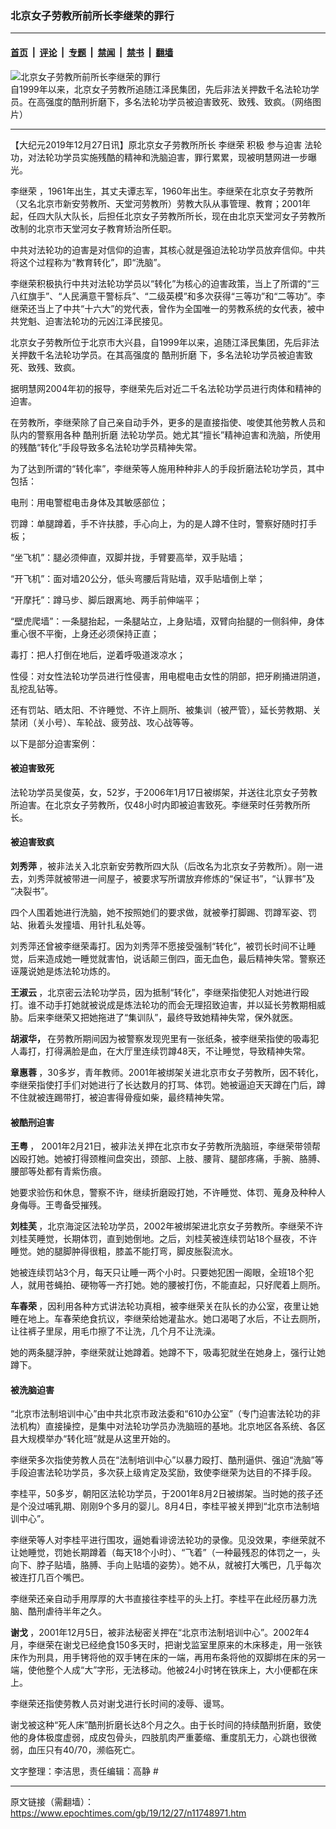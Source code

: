 ### 北京女子劳教所前所长李继荣的罪行

---

#### [首页](../../../..?n11748971) &nbsp;|&nbsp; [评论](../../../../../epoch-comment?n11748971) &nbsp;|&nbsp; [专题](../../../../../epoch-special?n11748971) &nbsp;|&nbsp; [禁闻](../../../../../epoch-news?n11748971) &nbsp;|&nbsp; [禁书](../../../../../books?n11748971) &nbsp;|&nbsp; [翻墙](https://github.com/gfw-breaker/nogfw/blob/master/README.md?n11748971)


<div><img alt="北京女子劳教所前所长李继荣的罪行" class="attachment-djy_600_400 size-djy_600_400 wp-post-image" src="https://i.epochtimes.com/assets/uploads/2019/12/1068163599_fiaOd0.jpg"/>
<div class="caption">
 自1999年以来，北京女子劳教所追随江泽民集团，先后非法关押数千名法轮功学员。在高强度的酷刑折磨下，多名法轮功学员被迫害致死、致残、致疯。（网络图片）
</div></div><hr/><div class="post_content" id="artbody" itemprop="articleBody">
 <!-- article content begin -->
 <p>
  【大纪元2019年12月27日讯】原北京女子劳教所所长
  <ok href="https://www.epochtimes.com/gb/tag/%E6%9D%8E%E7%BB%A7%E8%8D%A3.html">
   李继荣
  </ok>
  积极
  <ok href="https://www.epochtimes.com/gb/tag/%E5%8F%82%E4%B8%8E%E8%BF%AB%E5%AE%B3.html">
   参与迫害
  </ok>
  法轮功，对法轮功学员实施残酷的精神和洗脑迫害，罪行累累，现被明慧网进一步曝光。
 </p>
 <p>
  <ok href="https://www.epochtimes.com/gb/tag/%E6%9D%8E%E7%BB%A7%E8%8D%A3.html">
   李继荣
  </ok>
  ，1961年出生，其丈夫谭志军，1960年出生。李继荣在北京女子劳教所（又名北京市新安劳教所、天堂河劳教所）劳教大队从事管理、教育；2001年起，任四大队大队长，后担任北京女子劳教所所长，现在由北京天堂河女子劳教所改制的北京市天堂河女子教育矫治所任职。
 </p>
 <p>
  中共对法轮功的迫害是对信仰的迫害，其核心就是强迫法轮功学员放弃信仰。中共将这个过程称为“教育转化”，即“洗脑”。
 </p>
 <p>
  李继荣积极执行中共对法轮功学员以“转化”为核心的迫害政策，当上了所谓的“三八红旗手”、“人民满意干警标兵”、“二级英模”和多次获得“三等功”和“二等功”。李继荣还当上了中共“十六大”的党代表，曾作为全国唯一的劳教系统的女代表，被中共党魁、迫害法轮功的元凶江泽民接见。
 </p>
 <p>
  北京女子劳教所位于北京市大兴县，自1999年以来，追随江泽民集团，先后非法关押数千名法轮功学员。在其高强度的
  <ok href="https://www.epochtimes.com/gb/tag/%E9%85%B7%E5%88%91%E6%8A%98%E7%A3%A8.html">
   酷刑折磨
  </ok>
  下，多名法轮功学员被迫害致死、致残、致疯。
 </p>
 <p>
  据明慧网2004年初的报导，李继荣先后对近二千名法轮功学员进行肉体和精神的迫害。
 </p>
 <p>
  在劳教所，李继荣除了自己亲自动手外，更多的是直接指使、唆使其他劳教人员和队内的警察用各种
  <ok href="https://www.epochtimes.com/gb/tag/%E9%85%B7%E5%88%91%E6%8A%98%E7%A3%A8.html">
   酷刑折磨
  </ok>
  法轮功学员。她尤其“擅长”精神迫害和洗脑，所使用的残酷“转化”手段导致多名法轮功学员精神失常。
 </p>
 <p>
  为了达到所谓的“转化率”，李继荣等人施用种种非人的手段折磨法轮功学员，其中包括：
 </p>
 <p>
  电刑：用电警棍电击身体及其敏感部位；
 </p>
 <p>
  罚蹲：单腿蹲着，手不许扶膝，手心向上，为的是人蹲不住时，警察好随时打手板；
 </p>
 <p>
  “坐飞机”：腿必须伸直，双脚并拢，手臂要高举，双手贴墙；
 </p>
 <p>
  “开飞机”：面对墙20公分，低头弯腰后背贴墙，双手贴墙倒上举；
 </p>
 <p>
  “开摩托”：蹲马步、脚后跟离地、两手前伸端平；
 </p>
 <p>
  “壁虎爬墙”：一条腿抬起，一条腿站立，上身贴墙，双臂向抬腿的一侧斜伸，身体重心很不平衡，上身还必须保持正直；
 </p>
 <p>
  毒打：把人打倒在地后，逆着呼吸道泼凉水；
 </p>
 <p>
  性侵：对女性法轮功学员进行性侵害，用电棍电击女性的阴部，把牙刷捅进阴道，乱挖乱钻等。
 </p>
 <p>
  还有罚站、晒太阳、不许睡觉、不许上厕所、被集训（被严管），延长劳教期、关禁闭（关小号）、车轮战、疲劳战、攻心战等等。
 </p>
 <p>
  以下是部分迫害案例：
 </p>
 <h4>
  被迫害致死
 </h4>
 <p>
  法轮功学员吴俊英，女，52岁，于2006年1月17日被绑架，并送往北京女子劳教所迫害。在北京女子劳教所，仅48小时内即被迫害致死。李继荣时任劳教所所长。
 </p>
 <h4>
  被迫害致疯
 </h4>
 <p>
  <strong>
   刘秀萍
  </strong>
  ，被非法关入北京新安劳教所四大队（后改名为北京女子劳教所）。刚一进去，刘秀萍就被带进一间屋子，被要求写所谓放弃修炼的“保证书”，“认罪书”及 “决裂书”。
 </p>
 <p>
  四个人围着她进行洗脑，她不按照她们的要求做，就被拳打脚踢、罚蹲军姿、罚站、揪着头发撞墙、用针扎私处等。
 </p>
 <p>
  刘秀萍还曾被李继荣毒打。因为刘秀萍不愿接受强制“转化”，被罚长时间不让睡觉，后来造成她一睡觉就害怕，说话颠三倒四，面无血色，最后精神失常。警察还诬蔑说她是炼法轮功炼的。
 </p>
 <p>
  <strong>
   王淑云
  </strong>
  ，北京密云法轮功学员，因为抵制“转化”，李继荣指使犯人对她进行殴打。谁不动手打她就被说成是炼法轮功的而会无理招致迫害，并以延长劳教期相威胁。后来李继荣又把她拖进了“集训队”，最终导致她精神失常，保外就医。
 </p>
 <p>
  <strong>
   胡淑华，
  </strong>
  在劳教所期间因为被警察发现兜里有一张纸条，被李继荣指使的吸毒犯人毒打，打得满脸是血，在大厅里连续罚蹲48天，不让睡觉，导致精神失常。
 </p>
 <p>
  <strong>
   章惠蓉
  </strong>
  ，30多岁，青年教师。2001年被绑架关进北京市女子劳教所，因不转化，李继荣指使打手们对她进行了长达数月的打骂、体罚。她被逼迫天天蹲在门后，蹲不住就被连踢带打，被迫害得骨瘦如柴，最终精神失常。
 </p>
 <h4>
  被酷刑迫害
 </h4>
 <p>
  <strong>
   王粤
  </strong>
  ， 2001年2月21日，被非法关押在北京市女子劳教所洗脑班，李继荣带领帮凶殴打她。她被打得颈椎间盘突出，颈部、上肢、腰背、腿部疼痛，手腕、胳膊、腰部等处都有青紫伤痕。
 </p>
 <p>
  她要求验伤和休息，警察不许，继续折磨殴打她，不许睡觉、体罚、蒐身及种种人身侮辱。王粤备受摧残。
 </p>
 <p>
  <strong>
   刘桂芙
  </strong>
  ，北京海淀区法轮功学员，2002年被绑架进北京女子劳教所。李继荣不许刘桂芙睡觉，长期体罚，直到她倒地。之后，刘桂芙被连续罚站18个昼夜，不许睡觉。她的腿脚肿得很粗，膝盖不能打弯，脚皮胀裂流水。
 </p>
 <p>
  她被连续罚站3个月，每天只让睡一两个小时。只要她犯困一阁眼，全班18个犯人，就用苍蝇拍、硬物等一齐打她。她的腰被打伤，不能直起，只好爬着上厕所。
 </p>
 <p>
  <strong>
   车春荣
  </strong>
  ，因利用各种方式讲法轮功真相，被李继荣关在队长的办公室，夜里让她睡在地上。车春荣绝食抗议，李继荣给她灌盐水。她口渴喝了水后，不让去厕所，让往裤子里尿，用毛巾擦了不让洗，几个月不让洗澡。
 </p>
 <p>
  她的两条腿浮肿，李继荣就让她蹲着。她蹲不下，吸毒犯就坐在她身上，强行让她蹲下。
 </p>
 <h4>
  被洗脑迫害
 </h4>
 <p>
  “北京市法制培训中心”由中共北京市政法委和“610办公室”（专门迫害法轮功的非法机构）直接操控，是集中对法轮功学员办洗脑班的基地。北京地区各系统、各区县大规模举办“转化班”就是从这里开始的。
 </p>
 <p>
  李继荣多次指使劳教人员在“法制培训中心”以暴力殴打、酷刑逼供、强迫“洗脑”等手段迫害法轮功学员，多次获上级肯定及奖励，致使李继荣为达目的不择手段。
 </p>
 <p>
  李桂平，50多岁，朝阳区法轮功学员，于2001年8月2日被绑架。当时她的孩子还是个没过哺乳期、刚刚9个多月的婴儿。8月4日，李桂平被关押到“北京市法制培训中心”。
 </p>
 <p>
  李继荣等人对李桂平进行围攻，逼她看诽谤法轮功的录像。见没效果，李继荣就不让她睡觉，罚她长期蹲着（每天18个小时）、“飞着”（一种最残忍的体罚之一，头向下、脖子贴墙，胳膊、手向上贴墙的姿势）。她不从，就被打大嘴巴，几乎每次被连打几百个嘴巴。
 </p>
 <p>
  李继荣还亲自动手用厚厚的大书直接往李桂平的头上打。李桂平在此经历暴力洗脑、酷刑虐待半年之久。
 </p>
 <p>
  <strong>
   谢戈
  </strong>
  ，2001年12月5日，被非法秘密关押在“北京市法制培训中心”。2002年4月，李继荣在谢戈已经绝食150多天时，把谢戈监室里原来的木床移走，用一张铁床作为刑具，用手铐将他的双手铐在床的一端，再用布条将他的双脚绑在床的另一端，使他整个人成“大”字形，无法移动。他被24小时铐在铁床上，大小便都在床上。
 </p>
 <p>
  李继荣还指使劳教人员对谢戈进行长时间的凌辱、谩骂。
 </p>
 <p>
  谢戈被这种“死人床”酷刑折磨长达8个月之久。由于长时间的持续酷刑折磨，致使他的身体极度虚弱，成皮包骨头，四肢肌肉严重萎缩、重度肌无力，心跳也很微弱，血压只有40/70，濒临死亡。
 </p>
 <p>
  文字整理：李洁思，责任编辑：高静 #
 </p>
 <!-- article content end -->
 <div id="below_article_ad">
 </div>
</div>


---

原文链接（需翻墙）：https://www.epochtimes.com/gb/19/12/27/n11748971.htm